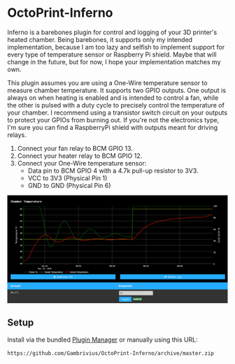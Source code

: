 # OctoPrint-Inferno

Inferno is a barebones plugin for control and logging of your 3D printer's heated chamber.  Being barebones, it supports only my intended implementation, because I am too lazy and selfish to implement support for every type of temperature sensor or Raspberry Pi shield.  Maybe that will change in the future, but for now, I hope your implementation matches my own.

This plugin assumes you are using a One-Wire temperature sensor to measure chamber temperature.  It supports two GPIO outputs.  One output is always on when heating is enabled and is intended to control a fan, while the other is pulsed with a duty cycle to precisely control the temperature of your chamber.  I recommend using a transistor switch circuit on your outputs to protect your GPIOs from burning out.  If you're not the electronics type, I'm sure you can find a RaspberryPi shield with outputs meant for driving relays.  

1. Connect your fan relay to BCM GPIO 13.
2. Connect your heater relay to BCM GPIO 12.
3. Connect your One-Wire temperature sensor:
   - Data pin to BCM GPIO 4 with a 4.7k pull-up resistor to 3V3.
   - VCC to 3V3 (Physical Pin 1)
   - GND to GND (Physical Pin 6)

![A screenshot with TouchUI](https://github.com/Gambrivius/OctoPrint-Inferno/blob/master/screenshot.png)
## Setup

Install via the bundled [Plugin Manager](https://docs.octoprint.org/en/master/bundledplugins/pluginmanager.html)
or manually using this URL:

    https://github.com/Gambrivius/OctoPrint-Inferno/archive/master.zip

